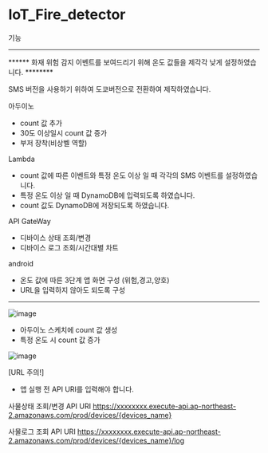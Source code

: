 # IoT_Fire_detector



기능

------------------------------------------------------------------------------------------------------------
****** 화재 위험 감지 이벤트를 보여드리기 위해 온도 값들을 제각각 낮게 설정하였습니다. ********

SMS 버전을 사용하기 위하여 도쿄버전으로 전환하여 제작하였습니다.


아두이노 
- count 값 추가 
- 30도 이상일시 count 값 증가
- 부저 장착(비상벨 역할)

Lambda
-  count 값에 따른 이벤트와 특정 온도 이상 일 때 각각의 SMS 이벤트를 설정하였습니다.
-  특정 온도 이상 일 때 DynamoDB에 입력되도록 하였습니다.
-  count 값도 DynamoDB에 저장되도록 하였습니다.

API GateWay
-  디바이스 상태 조회/변경
-  디바이스 로그 조회/시간대별 차트


android
- 온도 값에 따른 3단계 앱 화면 구성 (위험,경고,양호)
-  URL을 입력하지 않아도 되도록 구성
------------------------------------------------------------------------------------------------------------



![image](https://user-images.githubusercontent.com/59923602/144698108-a667c31b-439f-42c5-a2e4-8ee21cfe705e.png)


- 아두이노 스케치에 count 값 생성
- 특정 온도 시 count 값 증가


![image](https://user-images.githubusercontent.com/59923602/144698283-73d32d72-80fc-4279-8b48-81aa49db336a.png)

 [URL 주의!]
- 앱 실행 전 API URI를 입력해야 합니다.

사물상태 조회/변경 API URI
 https://xxxxxxxx.execute-api.ap-northeast-2.amazonaws.com/prod/devices/{devices_name}
 
사물로그 조회 API URI
 https://xxxxxxxx.execute-api.ap-northeast-2.amazonaws.com/prod/devices/{devices_name}/log




















